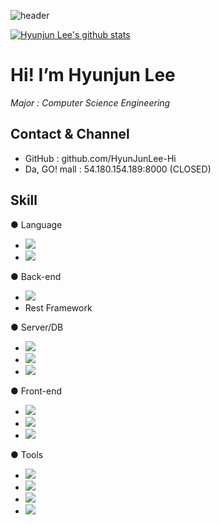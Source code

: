 ![header](https://capsule-render.vercel.app/api?type=waving&color=auto&height=300&section=header&text=HyunJunLee-HI%20&fontSize=90&animation=fadeIn&fontAlignY=38&desc=Nice%20to%20meet%20you&descAlignY=51&descAlign=75)

[![Hyunjun Lee's github stats](https://github-readme-stats.vercel.app/api?username=HyunJunLee-Hi)](https://github.com/HyunJunLee-Hi/github-readme-stats)
# Hi! I’m Hyunjun Lee

_Major : Computer Science Engineering_ 

## Contact & Channel
- GitHub : github.com/HyunJunLee-Hi
- Da, GO! mall : 54.180.154.189:8000 (CLOSED)

## Skill
● Language
- <img src="https://img.shields.io/badge/Python-3766AB?style=flat-square&logo=Python&logoColor=white"/><br/>
- <img src="https://img.shields.io/badge/C-A8B9CC?style=flat-square&logo=C&logoColor=white"/><br/>

● Back-end
- <img src="https://img.shields.io/badge/Django-092E20?style=flat-square&logo=Django&logoColor=white"/><br/> 
- Rest Framework

● Server/DB
- <img src="https://img.shields.io/badge/Amazon ECS-FF9900?style=flat-square&logo=Amazon ECS&logoColor=white"/><br/> 
- <img src="https://img.shields.io/badge/Amazon RDS-527FFF?style=flat-square&logo=Amazon RDS&logoColor=white"/><br/> 
- <img src="https://img.shields.io/badge/MariaDB-003545?style=flat-square&logo=MariaDB&logoColor=white"/><br/> 

● Front-end
- <img src="https://img.shields.io/badge/HTML5-E34F26?style=flat-square&logo=HTML5&logoColor=white"/><br/> 
- <img src="https://img.shields.io/badge/CSS3-1572B6?style=flat-square&logo=CSS3&logoColor=white"/><br/> 
- <img src="https://img.shields.io/badge/Bootstrap-7952B3?style=flat-square&logo=Bootstrap&logoColor=white"/><br/> 


● Tools
- <img src="https://img.shields.io/badge/PyCharm-000000?style=flat-square&logo=PyCharm&logoColor=white"/><br/> 
- <img src="https://img.shields.io/badge/Visual Studio Code-007ACC?style=flat-square&logo=Visual Studio Code&logoColor=white"/><br/> 
- <img src="https://img.shields.io/badge/Vim-019733?style=flat-square&logo=Vim&logoColor=white"/><br/> 
- <img src="https://img.shields.io/badge/Git-F05032?style=flat-square&logo=Git&logoColor=white"/><br/> 


[//]: # (These are reference links used in the body of this note and get stripped out when the markdown processor does its job. There is no need to format nicely because it shouldn't be seen. Thanks SO - http://stackoverflow.com/questions/4823468/store-comments-in-markdown-syntax)

   [dill]: <https://github.com/joemccann/dillinger>
   [git-repo-url]: <https://github.com/joemccann/dillinger.git>
   [john gruber]: <http://daringfireball.net>
   [df1]: <http://daringfireball.net/projects/markdown/>
   [markdown-it]: <https://github.com/markdown-it/markdown-it>
   [Ace Editor]: <http://ace.ajax.org>
   [node.js]: <http://nodejs.org>
   [Twitter Bootstrap]: <http://twitter.github.com/bootstrap/>
   [jQuery]: <http://jquery.com>
   [@tjholowaychuk]: <http://twitter.com/tjholowaychuk>
   [express]: <http://expressjs.com>
   [AngularJS]: <http://angularjs.org>
   [Gulp]: <http://gulpjs.com>

   [PlDb]: <https://github.com/joemccann/dillinger/tree/master/plugins/dropbox/README.md>
   [PlGh]: <https://github.com/joemccann/dillinger/tree/master/plugins/github/README.md>
   [PlGd]: <https://github.com/joemccann/dillinger/tree/master/plugins/googledrive/README.md>
   [PlOd]: <https://github.com/joemccann/dillinger/tree/master/plugins/onedrive/README.md>
   [PlMe]: <https://github.com/joemccann/dillinger/tree/master/plugins/medium/README.md>
   [PlGa]: <https://github.com/RahulHP/dillinger/blob/master/plugins/googleanalytics/README.md>




<!---
HyunJunLee-Hi/HyunJunLee-Hi is a ✨ special ✨ repository because its `README.md` (this file) appears on your GitHub profile.
You can click the Preview link to take a look at your changes.
--->
